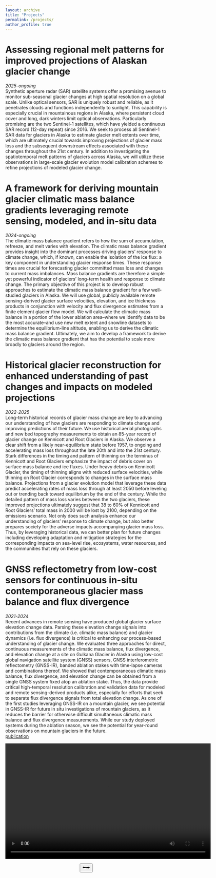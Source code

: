 ```yaml
---
layout: archive
title: "Projects"
permalink: /projects/
author_profile: true
---
```


Assessing regional melt patterns for improved projections of Alaskan glacier change
======
*2025-ongoing*\
Synthetic aperture radar (SAR) satellite systems offer a promising avenue to monitor sub-seasonal glacier changes at high spatial resolution on a global scale. Unlike optical sensors, SAR is uniquely robust and reliable, as it penetrates clouds and functions independently to sunlight. This capability is especially crucial in mountainous regions in Alaska, where persistent cloud cover and long, dark winters limit optical observations. Particularly promising are the two Sentinel-1 satellites, which have yielded a continuous SAR record (12-day repeat) since 2016. We seek to process all Sentinel-1 SAR data for glaciers in Alaska to estimate glacier melt extents over time, which are ultimately crucial towards improving projections of glacier mass loss and the subsequent downstream effects associated with these changes throughout the 21st century. In addition to investigating the spatiotemporal melt patterns of glaciers across Alaska, we will utilize these observations in large-scale glacier evolution model calibration schemes to refine projections of modeled glacier change.


A framework for deriving mountain glacier climatic mass balance gradients leveraging remote sensing, modeled, and in-situ data
======
*2024-ongoing*\
The climatic mass balance gradient refers to how the sum of accumulation, refreeze, and melt varies with elevation. The climatic mass balance gradient provides insight into the dominant processes driving glaciers’ response to climate change, which, if known, can enable the isolation of the ice flux: a key component in understanding glacier response times. These response times are crucial for forecasting glacier committed mass loss and changes to current mass imbalances. Mass balance gradients are therefore a simple yet powerful indicator of glaciers’ long-term health and response to climate change. The primary objective of this project is to develop robust approaches to estimate the climatic mass balance gradient for a few well-studied glaciers in Alaska. We will use global, publicly available remote sensing-derived glacier surface velocities, elevation, and ice thickness products in conjunction with velocity and flux divergence estimates from a finite element glacier flow model. We will calculate the climatic mass balance in a portion of the lower ablation area–where we identify data to be the most accurate–and use new melt extent and snowline datasets to determine the equilibrium-line altitude, enabling us to derive the climatic mass balance gradient. Ultimately, we aim to develop a framework to derive the climatic mass balance gradient that has the potential to scale more broadly to glaciers around the region.


Historical glacier reconstruction for enhanced understanding of past changes and impacts on modeled projections
======
*2022-2025*\
Long-term historical records of glacier mass change are key to advancing our understanding of how glaciers are responding to climate change and improving predictions of their future. We use historical aerial photographs and new bed topography measurements to obtain an 85-year record of glacier change on Kennicott and Root Glaciers in Alaska. We observe a clear shift from a likely near-equilibrium state before 1957, to ongoing and accelerating mass loss throughout the late 20th and into the 21st century. Stark differences in the timing and pattern of thinning on the terminus of Kennicott and Root Glaciers emphasize the impact of debris cover on surface mass balance and ice fluxes. Under heavy debris on Kennicott Glacier, the timing of thinning aligns with reduced surface velocities, while thinning on Root Glacier corresponds to changes in the surface mass balance. Projections from a glacier evolution model that leverage these data predict accelerating rates of mass loss through at least 2050 before leveling out or trending back toward equilibrium by the end of the century. While the detailed pattern of mass loss varies between the two glaciers, these improved projections ultimately suggest that 38 to 60% of Kennicott and Root Glaciers’ total mass in 2000 will be lost by 2100, depending on the emissions scenario. Not only does such analysis enhance our understanding of glaciers’ response to climate change, but also better prepares society for the adverse impacts accompanying glacier mass loss. Thus, by leveraging historical data, we can better plan for future changes including developing adaptation and mitigation strategies for the corresponding impacts on sea-level rise, ecosystems, water resources, and the communities that rely on these glaciers.


GNSS reflectometry from low-cost sensors for continuous in-situ contemporaneous glacier mass balance and flux divergence
======
*2021-2024*\
Recent advances in remote sensing have produced global glacier surface elevation change data. Parsing these elevation change signals into contributions from the climate (i.e. climatic mass balance) and glacier dynamics (i.e. flux divergence) is critical to enhancing our process-based understanding of glacier change. We evaluated three approaches for direct, continuous measurements of the climatic mass balance, flux divergence, and elevation change at a site on Gulkana Glacier in Alaska using low-cost global navigation satellite system (GNSS) sensors, GNSS interferometric reflectometry (GNSS-IR), banded ablation stakes with time-lapse cameras and combinations thereof. We showed that contemporaneous climatic mass balance, flux divergence, and elevation change can be obtained from a single GNSS system fixed atop an ablation stake. Thus, the data provide critical high-temporal resolution calibration and validation data for modeled and remote sensing-derived products alike, especially for efforts that seek to separate flux divergence signals from total elevation change. As one of the first studies leveraging GNSS-IR on a mountain glacier, we see potential in GNSS-IR for future in situ investigations of mountain glaciers, as it reduces the barrier for otherwise difficult simultaneous climatic mass balance and flux divergence measurements. While our study deployed systems during the ablation season, we see the potential for year-round observations on mountain glaciers in the future.\
[publication](https://doi.org/10.1017/jog.2024.54)


<div style="text-align: center;">
  <video id="video" width="640" height="360" controls>
    <source src="https://raw.githubusercontent.com/albinwwells/albinwwells.github.io/images/projects/gnss/mb_timelapse_animation_site_ab_2023.mp4" type="video/mp4">
    Your browser does not support the video tag.
  </video>

  <img id="image" src="https://raw.githubusercontent.com/albinwwells/albinwwells.github.ioimages/projects/gnss/fixed_gnss_schematic.png" width="640" height="360" style="display: none;">
  
  <img id="image" src="https://raw.githubusercontent.com/albinwwells/albinwwells.github.ioimages/projects/gnss/fixed_gnss_spring-fall.png" width="640" height="360" style="display: none;">

  <br>

  <button onclick="toggleMedia()">⬅️➡️</button>
</div>

<script>
  function toggleMedia() {
    var video = document.getElementById("video");
    var image = document.getElementById("image");

    if (video.style.display === "none") {
      video.style.display = "block";
      image.style.display = "none";
    } else {
      video.style.display = "none";
      image.style.display = "block";
    }
  }
</script>

